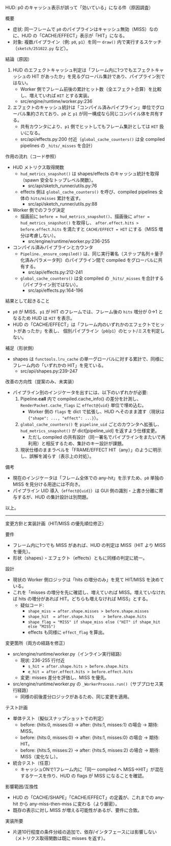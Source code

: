 HUD: p0 のキャッシュ表示が誤って「効いている」になる件（原因調査）

概要
- 症状: 同一フレームで `p0` のパイプラインはキャッシュ無効（MISS）なのに、HUD の「CACHE/EFFECT」表示が「HIT」になる。
- 対象: 複数パイプライン（例: `p0`, `p1`）を同一 `draw()` 内で実行するスケッチ（`sketch/251022.py` など）。

結論（原因）
1) HUD のエフェクトキャッシュ判定は「フレーム内に1つでもエフェクトキャッシュの HIT があったか」を見るグローバル集計であり、パイプライン別ではない。
   - Worker 側でフレーム前後の累計ヒット数（全エフェクト合算）を比較し、増えていれば `HIT` とする実装。
   - src/engine/runtime/worker.py:236
2) エフェクトのキャッシュ統計は「コンパイル済みパイプライン」単位でグローバル集約されており、`p0` と `p1` が同一構成なら同じコンパイル体を共有する。
   - 共有カウンタにより、`p1` 側でヒットしてもフレーム集計としては `HIT` 扱いになる。
   - src/api/effects.py:200 付近（`global_cache_counters()` は全 compiled pipelines の `_hits/_misses` を合計）

作用の流れ（コード参照）
- HUD メトリクス取得関数
  - `hud_metrics_snapshot()` は shapes/effects のキャッシュ統計を取得（spawn 安全なトップレベル関数）。
    - src/api/sketch_runner/utils.py:76
  - effects 側は `global_cache_counters()` を呼び、compiled pipelines 全体の `hits/misses` 累計を返す。
    - src/api/sketch_runner/utils.py:88
- Worker 側でのフラグ決定
  - 描画前に `before = hud_metrics_snapshot()`、描画後に `after = hud_metrics_snapshot()` を取得し、
    `after.effect.hits > before.effect.hits` を満たすと `CACHE/EFFECT = HIT` にする（MISS 増分は考慮しない）。
    - src/engine/runtime/worker.py:236-255
- コンパイル済みパイプラインとカウンタ
  - `Pipeline._ensure_compiled()` は、同じ実行署名（ステップ名列＋量子化済みパラメータ列）のパイプライン間で compiled をグローバルに共有する。
    - src/api/effects.py:212-241
  - `global_cache_counters()` は全 compiled の `_hits/_misses` を合計する（パイプライン別ではない）。
    - src/api/effects.py:164-196

結果として起きること
- `p0` が MISS、`p1` が HIT のフレームでは、フレーム後の `hits` 増分が 0→1 となるため HUD は `HIT` を表示。
- HUD の「CACHE/EFFECT」は「フレーム内のいずれかのエフェクトでヒットがあったか」を表し、
  個別パイプライン（`p0`/`p1`）のヒット/ミスを判定しない。

補足（形状側）
- shapes は `functools.lru_cache` の単一グローバルに対する累計で、同様にフレーム内の「いずれかの HIT」を見ている。
  - src/api/shapes.py:239-247

改善の方向性（提案のみ、未実装）
- パイプライン別のインジケータを出すには、以下のいずれかが必要:
  1) Pipeline.__call__ 内で compiled.cache_info() の差分を計測し、`RenderPacket.cache_flags` に `effect@{uid}` 単位で埋め込む。
     - Worker 側の `flags` を dict で拡張し、HUD へそのまま渡す（現状は `{"shape": ..., "effect": ...}`）。
  2) `global_cache_counters()` を `pipeline_uid` ごとのカウンタへ拡張し、`hud_metrics_snapshot()` が dict[pipeline_uid] を返すよう仕様変更。
     - ただし compiled の共有設計（同一署名でパイプラインをまたいで再利用）と相反するため、集計のキー設計が課題。
  3) 現状仕様のままラベルを「FRAME/EFFECT HIT（any）」のように明示し、誤解を減らす（表示上の対処）。

備考
- 現在のインジケータは「フレーム全体での any-hit」を示すため、`p0` 単独の MISS を見分ける用途には不向き。
- パイプライン UID 導入（`effect@{uid}`）は GUI 側の識別・上書き分離に寄与するが、HUD の集計設計は別問題。

以上。

---

変更方針と実装計画（HIT/MISS の優先順位修正）

要件
- フレーム内に1つでも MISS があれば、HUD の判定は MISS（HIT より MISS を優先）。
- 形状（shapes）・エフェクト（effects）ともに同様の判定に統一。

設計
- 現状の Worker 側ロジックは「hits の増分のみ」を見て HIT/MISS を決めている。
- これを「misses の増分を先に確認し、増えていれば MISS。増えていなければ hits の増分があれば HIT。どちらも増えなければ MISS」とする。
  - 疑似コード:
    - `shape_miss = after.shape.misses > before.shape.misses`
    - `shape_hit  = after.shape.hits    > before.shape.hits`
    - `shape_flag = "MISS" if shape_miss else ("HIT" if shape_hit else "MISS")`
    - effects も同様に `effect_flag` を算出。

変更箇所（両方の経路を修正）
- src/engine/runtime/worker.py（インライン実行経路）
  - 現状: 236-255 行付近
    - `s_hit = after.shape.hits > before.shape.hits`
    - `e_hit = after.effect.hits > before.effect.hits`
  - 変更: misses 差分を評価し、MISS を優先。
- src/engine/runtime/worker.py の `_WorkerProcess.run()`（サブプロセス実行経路）
  - 同様の前後差分ロジックがあるため、同じ変更を適用。

テスト計画
- 単体テスト（擬似スナップショットでの判定）
  - before: {hits:0, misses:0} → after: {hits:1, misses:1} の場合 → 期待: MISS。
  - before: {hits:0, misses:0} → after: {hits:1, misses:0} の場合 → 期待: HIT。
  - before: {hits:5, misses:2} → after: {hits:5, misses:2} の場合 → 期待: MISS（変化なし）。
- 統合テスト（任意）
  - キャッシュONで1フレーム内に「同一 compiled へ MISS→HIT」が混在するケースを作り、HUD の flags が MISS になることを確認。

影響範囲/互換性
- HUD の「CACHE/SHAPE」「CACHE/EFFECT」の定義が、これまでの any-hit から any-miss-then-miss に変わる（より厳密）。
- 既存の表示に対し MISS が増える可能性があるが、要件に合致。

実装所要
- 片道10行程度の条件分岐の追加で、依存/インタフェースには影響しない（メトリクス取得関数は既に misses を返す）。

